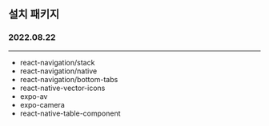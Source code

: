 ## 설치 패키지
### 2022.08.22
----
* react-navigation/stack
* react-navigation/native
* react-navigation/bottom-tabs
* react-native-vector-icons
* expo-av
* expo-camera
* react-native-table-component